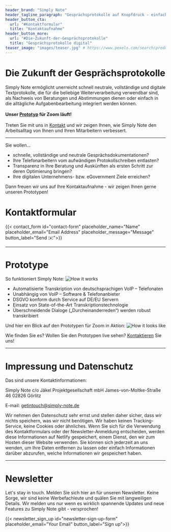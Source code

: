 ```yaml
---
header_brand: "Simply Note"
header_tagline_paragraph: "Gesprächsprotokolle auf Knopfdruck - einfach, schnell und sicher. Made in Germany. <br> Wir machen aus digitalen Telefonaten und Videokonferenzen vollautomatisiert Transkriptionen - plattformunabhängig und einzigartig in Deutschland, Österreich und der Schweiz."
header_button_cta:
  url: "#Kontaktformular"
  title: "Kontaktaufnahme"
header_button_more:
  url: "#Die-Zukunft-der-Gesprächsprotokolle"
  title: "Gesprächsprotokolle digital"
teaser_image: "images/teaser.jpg" # https://www.pexels.com/search/product%20testing/
---
```


# Die Zukunft der Gesprächsprotokolle

Simply Note ermöglicht unerreicht schnell neutrale, vollständige und digitale Textprotokolle, die für die beliebige Weiterverarbeitung verwendbar sind, als Nachweis von Beratungen und Abstimmungen dienen oder einfach in die alltägliche Aufgabenbearbeitung integriert werden können. <br> <br>**Unser [Prototyp](#prototype) für Zoom läuft!** <br> <br> Treten Sie mit uns in [Kontakt](#contact-form) und wir zeigen Ihnen, wie Simply Note den Arbeitsalltag von Ihnen und Ihren Mitarbeitern verbessert.

---

Sie wollen...
- schnelle, vollständige und neutrale Gesprächsdokumentationen?
- Ihre Telefonarbeitern vom aufwändigen Protokollschreiben entlasten? 
- Transparenz in Ihre Beratung und Auskünften als ersten Schritt zur deren Optimierung bringen?
- Ihre digitalen Unternehmens- bzw. eGovernment Ziele erreichen?

Dann freuen wir uns auf Ihre Kontaktaufnahme - wir zeigen Ihnen gerne unseren Prototypen!

# Kontaktformular
{{< contact_form id="contact-form" placeholder_name="Name" placeholder_email="Email Address" placeholder_message="Message" button_label="Send ✉️">}}

---

# Prototype

So funktioniert Simply Note:
![How it works](images/prototype_1.jpg)

- Automatisierte Transkription von deutschsprachigen VoIP – Telefonaten
- Unabhängig von VoIP – Software & Telefonanbieter
- DSGVO konform durch Service auf DE/EU Servern
- Einsatz von State-of-the-Art Transkriptionstechnologie 
- Überschneidende Dialoge („Durcheinanderreden“) werden robust transkribiert 

Und hier ein Blick auf den Prototypen für Zoom in Aktion:
![How it looks like](images/prototype_2.jpg)

Wie finden Sie es? Wollen Sie den Prototypen live sehen? [Kontaktieren](#contact-form) Sie uns!

---

# Impressung und Datenschutz

Das sind unsere Kontaktinformationen:

Simply Note
c/o Jäkel Projektgesellschaft mbH
James-von-Moltke-Straße 46
02826 Görlitz


E-mail: getintouch@simply-note.de


Wir nehmen den Datenschutz sehr ernst und stellen daher sicher, dass wir nichts speichern, was wir nicht benötigen. Wir haben keinen Tracking-Service, keine Cookies oder ähnliches. Wenn Sie sich für die Verwendung des Kontaktformulars oder der Newsletter-Anmeldung entscheiden, werden diese Informationen auf Netlify gespeichert, einem Dienst, den wir zum Hosten dieser Website verwenden. Sie können sich jederzeit an uns wenden, um Ihre Daten entfernen zu lassen oder einfach Informationen darüber abzurufen, welche Informationen wir gespeichert haben.

---

# Newsletter

Let's stay in touch. Melden Sie sich hier an für unseren Newsletter. Keine Sorge, wir sind keine Werbefachleute und quälen Sie mit langweiligen Details. Wir melden uns nur wenn es wirklich spannende Updates und neue Features zu Simply Note gibt - versprochen!

{{< newsletter_sign_up id="newsletter-sign-up-form" placeholder_email="Your Email" button_label="Sign up">}}

